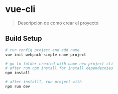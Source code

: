 # vue-cli

> Descripción de como crear el proyecto

## Build Setup

``` bash
# run config project and add name
vue init webpack-simple name-project

# go to folder created with name new project cli
# after run npm install for install dependecnies
npm install

# after installl, run project with
npm run dev
```
